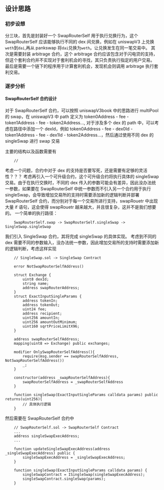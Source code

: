 ## 设计思路

### 初步设想

分三块，首先是封装好一个 SwapRouterSelf 用于执行兑换行为，这个 SwapRouterSelf 应该能够执行不同的 dex 间兑换，例如在 uniswapV3 上兑换`weth`到`dai`,再从 pankswap 将`dai`兑换为`weth`。让兑换发生在同一笔交易中。
其次是需要封装 arbitrage 合约，这个 arbitrage 合约应该包含对于闪电贷的支持，但这个套利合约并不实现对于套利机会的寻找，其只负责执行指定的用户交易。
最后是需要一个链下的程序用于计算套利机会，发现机会则调用 arbitrage 执行套利交易。

### 逐步分析

#### SwapRouterSelf 合约设计

对于 SwapRouterSelf 合约，可以按照 uniswapV3book 中的思路进行 multiPool 的 swap，在 uniswapV3 中 path 定义为 token0Address - fee - token1Address - fee - token2Address..., 对于涉及多个 dex 的 path 中，可以考虑在路径中添加一个 dexId，例如 token0Address - fee - dex0Id - token1Address - fee - dex1Id - token2Address...，然后通过使用不同 dex 的 singleSwap 进行 swap 交易

主要的结构以及函数需要有

```solidity
    //
```

考虑一个问题，合约中对于 dex 的支持是否要写死，还是需要有足够的灵活性？？？
考虑再引入一个可升级合约，这个可升级合约将执行具体的 singleSwap 交易。由于在执行交换时，不同的 dex 传入的参数可能会有差异，因此没办法统一参数，如果要在 SwapRouterSelf 中统一参数而不引入另一个合约用于执行 singleSwap，会导致增加交易所的支持时需要添加新的逻辑判断并部署 SwapRouterSelf 合约，而分别对于每一个交易所进行支持，swapRouetr 中出现大量 if 语句，这会使得 swapRouetr 越来越大，并且很复杂，这并不是我们想要的。
一个简单的执行路径：

```
    SwapRouterSelf.swap -> SwapRouterSelf.singleSwap -> SingleSwap.singleSwap
```

我们引入 SingleSwap 合约，其将完成 singleSwap 的具体实现。
考虑到不同的 dex 需要不同的参数输入，没办法统一参数，因此增加交易所的支持时需要添加新的逻辑判断，考虑这样实现

```solidity
    // SingleSwap.sol -> SingleSwap Contract

    error NotSwapRouterSelfAddress()

    struct Exchange {
        uint8 dexId;
        string name;
        address swapRouterAddress;
    }
    struct ExactInputSingleParams {
        address tokenIn;
        address tokenOut;
        uint24 fee;
        address recipient;
        uint256 amountIn;
        uint256 amountOutMinimum;
        uint160 sqrtPriceLimitX96;
    }

    address swapRouterSelfAddress;
    mapping(uint8 => Exchange) public exchanges;

    modifier OnlySwapRouterSelfAddress(){
        require(msg.sender == swapRouterSelfAddress, NotSwapRouterSelfAddress())
        _;
    }

    constructor(address _swapRouterSelfAddress){
        swapRouterSelfAddress = _swapRouterSelfAddress
    }

    function singleSwap(ExactInputSingleParams calldata params) public returns(uint256){
        // 具体执行逻辑
    }
```

然后需要在 SwapRouterSelf 合约中

```solidity
    // SwapRouterSelf.sol -> SwapRouterSelf Contract
    ...
    address singleSwapExecAddress;
    ...

    function updateSingleSwapExecAddress(address _singleSwapExecAddress) public {
        singleSwapExecAddress = _singleSwapExecAddress;
    }

    function singleSwap(ExactInputSingleParams calldata params) {
        singleSwapContract = ISingleSwap(singleSwapExecAddress);
        singleSwapContract.singleSwap(params);
    }
```
